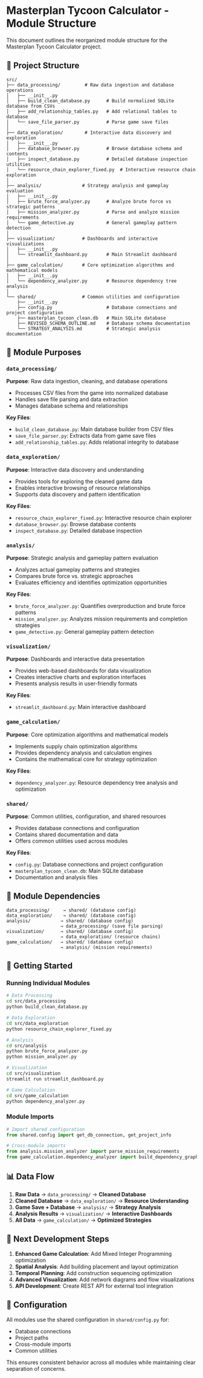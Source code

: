 # Masterplan Tycoon Calculator - Module Structure

This document outlines the reorganized module structure for the Masterplan Tycoon Calculator project.

## 📁 Project Structure

```
src/
├── data_processing/         # Raw data ingestion and database operations
│   ├── __init__.py
│   ├── build_clean_database.py      # Build normalized SQLite database from CSVs
│   ├── add_relationship_tables.py   # Add relational tables to database
│   └── save_file_parser.py          # Parse game save files
│
├── data_exploration/        # Interactive data discovery and exploration
│   ├── __init__.py
│   ├── database_browser.py          # Browse database schema and contents
│   ├── inspect_database.py          # Detailed database inspection utilities
│   └── resource_chain_explorer_fixed.py  # Interactive resource chain exploration
│
├── analysis/               # Strategy analysis and gameplay evaluation
│   ├── __init__.py
│   ├── brute_force_analyzer.py      # Analyze brute force vs strategic patterns
│   ├── mission_analyzer.py          # Parse and analyze mission requirements
│   └── game_detective.py            # General gameplay pattern detection
│
├── visualization/          # Dashboards and interactive visualizations
│   ├── __init__.py
│   └── streamlit_dashboard.py       # Main Streamlit dashboard
│
├── game_calculation/       # Core optimization algorithms and mathematical models
│   ├── __init__.py
│   └── dependency_analyzer.py       # Resource dependency tree analysis
│
└── shared/                 # Common utilities and configuration
    ├── __init__.py
    ├── config.py                    # Database connections and project configuration
    ├── masterplan_tycoon_clean.db   # Main SQLite database
    ├── REVISED_SCHEMA_OUTLINE.md    # Database schema documentation
    └── STRATEGY_ANALYSIS.md         # Strategic analysis documentation
```

## 🎯 Module Purposes

### `data_processing/`
**Purpose**: Raw data ingestion, cleaning, and database operations
- Processes CSV files from the game into normalized database
- Handles save file parsing and data extraction
- Manages database schema and relationships

**Key Files**:
- `build_clean_database.py`: Main database builder from CSV files
- `save_file_parser.py`: Extracts data from game save files
- `add_relationship_tables.py`: Adds relational integrity to database

### `data_exploration/`
**Purpose**: Interactive data discovery and understanding
- Provides tools for exploring the cleaned game data
- Enables interactive browsing of resource relationships
- Supports data discovery and pattern identification

**Key Files**:
- `resource_chain_explorer_fixed.py`: Interactive resource chain explorer
- `database_browser.py`: Browse database contents
- `inspect_database.py`: Detailed database inspection

### `analysis/`
**Purpose**: Strategic analysis and gameplay pattern evaluation
- Analyzes actual gameplay patterns and strategies
- Compares brute force vs. strategic approaches
- Evaluates efficiency and identifies optimization opportunities

**Key Files**:
- `brute_force_analyzer.py`: Quantifies overproduction and brute force patterns
- `mission_analyzer.py`: Analyzes mission requirements and completion strategies
- `game_detective.py`: General gameplay pattern detection

### `visualization/`
**Purpose**: Dashboards and interactive data presentation
- Provides web-based dashboards for data visualization
- Creates interactive charts and exploration interfaces
- Presents analysis results in user-friendly formats

**Key Files**:
- `streamlit_dashboard.py`: Main interactive dashboard

### `game_calculation/`
**Purpose**: Core optimization algorithms and mathematical models
- Implements supply chain optimization algorithms
- Provides dependency analysis and calculation engines
- Contains the mathematical core for strategy optimization

**Key Files**:
- `dependency_analyzer.py`: Resource dependency tree analysis and optimization

### `shared/`
**Purpose**: Common utilities, configuration, and shared resources
- Provides database connections and configuration
- Contains shared documentation and data
- Offers common utilities used across modules

**Key Files**:
- `config.py`: Database connections and project configuration
- `masterplan_tycoon_clean.db`: Main SQLite database
- Documentation and analysis files

## 🔗 Module Dependencies

```
data_processing/     → shared/ (database config)
data_exploration/    → shared/ (database config)
analysis/           → shared/ (database config)
                    → data_processing/ (save file parsing)
visualization/      → shared/ (database config)
                    → data_exploration/ (resource chains)
game_calculation/   → shared/ (database config)
                    → analysis/ (mission requirements)
```

## 🚀 Getting Started

### Running Individual Modules

```bash
# Data Processing
cd src/data_processing
python build_clean_database.py

# Data Exploration
cd src/data_exploration
python resource_chain_explorer_fixed.py

# Analysis
cd src/analysis
python brute_force_analyzer.py
python mission_analyzer.py

# Visualization
cd src/visualization
streamlit run streamlit_dashboard.py

# Game Calculation
cd src/game_calculation
python dependency_analyzer.py
```

### Module Imports

```python
# Import shared configuration
from shared.config import get_db_connection, get_project_info

# Cross-module imports
from analysis.mission_analyzer import parse_mission_requirements
from game_calculation.dependency_analyzer import build_dependency_graph
```

## 📊 Data Flow

1. **Raw Data** → `data_processing/` → **Cleaned Database**
2. **Cleaned Database** → `data_exploration/` → **Resource Understanding**
3. **Game Save + Database** → `analysis/` → **Strategy Analysis**
4. **Analysis Results** → `visualization/` → **Interactive Dashboards**
5. **All Data** → `game_calculation/` → **Optimized Strategies**

## 🎯 Next Development Steps

1. **Enhanced Game Calculation**: Add Mixed Integer Programming optimization
2. **Spatial Analysis**: Add building placement and layout optimization
3. **Temporal Planning**: Add construction sequencing optimization
4. **Advanced Visualization**: Add network diagrams and flow visualizations
5. **API Development**: Create REST API for external tool integration

## 🔧 Configuration

All modules use the shared configuration in `shared/config.py` for:
- Database connections
- Project paths
- Cross-module imports
- Common utilities

This ensures consistent behavior across all modules while maintaining clear separation of concerns.